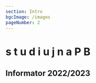 ```yaml
---
section: Intro
bgcImage: /images
pageNumber: 2
---
```


# s t u d i u j n a P B

## Informator 2022/2023
